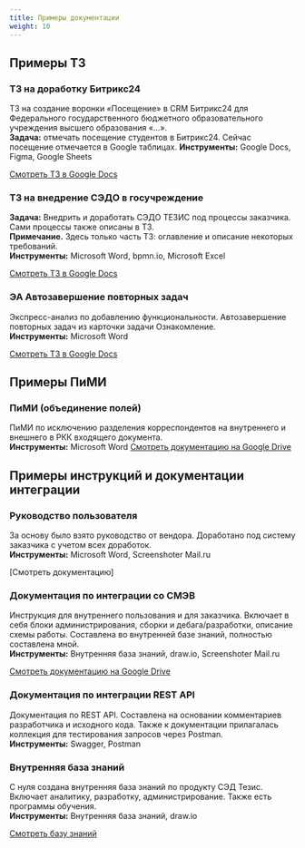 ```yaml
---
title: Примеры документации
weight: 10
---
```


## Примеры ТЗ

### ТЗ на доработку Битрикс24
ТЗ на создание воронки «Посещение» в CRM Битрикс24 для Федерального государственного бюджетного образовательного учреждения высшего образования «…».</br>
**Задача:** отмечать посещение студентов в Битрикс24. Сейчас посещение отмечается в Google таблицах.
**Инструменты:** Google Docs, Figma, Google Sheets

[Смотреть ТЗ в Google Docs](https://docs.google.com/document/d/1iYqMeKInD1UD3DEYQCHrmjCOa7D8U53c/edit?usp=sharing&ouid=108184098033337124968&rtpof=true&sd=true)

<!-- <iframe src="https://docs.google.com/document/d/1iYqMeKInD1UD3DEYQCHrmjCOa7D8U53c/edit?usp=sharing&ouid=108184098033337124968&rtpof=true&sd=true?embedded=true" width="100%" height="718" allowfullscreen>Loading…</iframe> -->

### ТЗ на внедрение СЭДО в госучреждение
**Задача:** Внедрить и доработать СЭДО ТЕЗИС под процессы заказчика. Сами процессы также описаны в ТЗ.</br>
**Примечание.** Здесь только часть ТЗ: оглавление и описание некоторых требований. </br>
**Инструменты:** Microsoft Word, bpmn.io, Microsoft Excel

[Смотреть ТЗ в Google Docs](https://docs.google.com/document/d/1V5rAH2w51BA7iynDvnGK8CyjPxkj_mX9/edit?usp=sharing&ouid=108184098033337124968&rtpof=true&sd=true)

### ЭА Автозавершение повторных задач
Экспресс-анализ по добавлению функциональности. Автозавершение повторных задач из карточки задачи Ознакомление.</br>
**Инструменты:** Microsoft Word

[Смотреть ТЗ в Google Docs](https://docs.google.com/document/d/1XhlnSiYeICgdQv-GsD6FsmNJNRnZVZdQ/edit?usp=sharing&ouid=108184098033337124968&rtpof=true&sd=true)

## Примеры ПиМИ
### ПиМИ (объединение полей)
ПиМИ по исключению разделения корреспондентов на внутреннего и внешнего в РКК входящего документа.</br>
**Инструменты:** Microsoft Word
[Смотреть документацию на Google Drive](https://docs.google.com/document/d/1Ow9ZpgUglg9a7pkoAIBbAEBG5Lixp_xG/edit?usp=sharing&ouid=108184098033337124968&rtpof=true&sd=true)

## Примеры инструкций и документации интеграции
### Руководство пользователя
За основу было взято руководство от вендора. Доработано под систему заказчика с учетом всех доработок.</br>
**Инструменты:** Microsoft Word, Screenshoter Mail.ru

[Смотреть документацию]

### Документация по интеграции со СМЭВ
Инструкция для внутреннего пользования и для заказчика. Включает в себя блоки администрирования, сборки и дебага/разработки, описание схемы работы. Составлена во внутренней базе знаний, полностью составлена мной.</br>
**Инструменты:** Внутренняя база знаний, draw.io, Screenshoter Mail.ru

[Смотреть документацию на Google Drive](https://drive.google.com/file/d/1FPth26Z1CTc9gFKAwDcmb5MlI29aBqen/view?usp=sharing)

### Документация по интеграции REST API
Документация по REST API. Составлена на основании комментариев разработчика и исходного кода. Также к документации прилагалась коллекция для тестирования запросов через Postman.</br>
**Инструменты:** Swagger, Postman

<!-- [Смотреть документацию]  -->

<!-- https://discourse.gohugo.io/t/how-can-i-pull-specific-open-api-swagger-file-into-markdown-file-using-openapi-src-syntax-in-hugo/49979 -->

### Внутренняя база знаний
С нуля создана внутренняя база знаний по продукту СЭД Тезис. Включает аналитику, разработку, администрирование. Также есть программы обучения.</br>
**Инструменты:** Внутренняя база знаний, draw.io

[Смотреть базу знаний](https://drive.google.com/file/d/1t--cvP-VaUQ3L-Tc3YeDrw3Cx5FcYWrE/view?usp=sharing)
